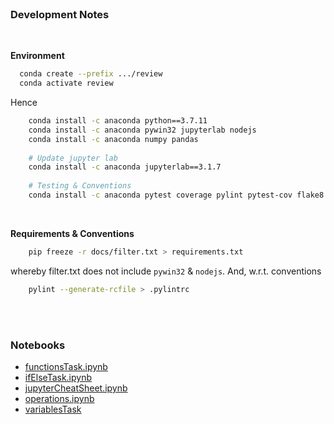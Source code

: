 <br>

### Development Notes

<br>

**Environment**

```bash
  conda create --prefix .../review
  conda activate review
```

Hence

```bash
    conda install -c anaconda python==3.7.11    
    conda install -c anaconda pywin32 jupyterlab nodejs
    conda install -c anaconda numpy pandas
    
    # Update jupyter lab
    conda install -c anaconda jupyterlab==3.1.7
    
    # Testing & Conventions
    conda install -c anaconda pytest coverage pylint pytest-cov flake8

```

<br>

**Requirements & Conventions**

```bash
    pip freeze -r docs/filter.txt > requirements.txt
```

whereby filter.txt does not include `pywin32` & `nodejs`.  And, w.r.t. conventions

```bash
    pylint --generate-rcfile > .pylintrc
```

<br>
<br>

### Notebooks

* [functionsTask.ipynb](https://colab.research.google.com/github/miscellane/review/blob/develop/notebooks/functionsTask.ipynb)
* <a href="https://colab.research.google.com/github/miscellane/review/blob/develop/notebooks/ifElseTask.ipynb" target="_blank">ifElseTask.ipynb</a> 
* [jupyterCheatSheet.ipynb](https://colab.research.google.com/github/miscellane/review/blob/develop/notebooks/jupyterCheatSheet.ipynb)
* [operations.ipynb](https://colab.research.google.com/github/miscellane/review/blob/develop/notebooks/operations.ipynb)
* [variablesTask](https://colab.research.google.com/github/miscellane/review/blob/develop/notebooks/variablesTask.ipynb)


<br>
<br>
<br>
<br>